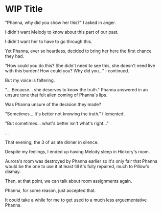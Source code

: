 # WIP Title

"Phanna, why did you show her this?" I asked in anger.

I didn't want Melody to know about this part of our past.

I didn't want her to have to go through this.

Yet Phanna, ever so heartless, decided to bring her here the first chance they had.

"How could you do this? She didn't need to see this, she doesn't need live with this burden! How could you? Why did you..." I continued.

But my voice is faltering.

"... Because... she deserves to know the truth." Phanna answered in an unsure tone that felt alien coming of Phanna's lips.

Was Phanna unsure of the decision they made?

"Sometimes... It's better not knowing the truth." I lemented.

"But sometimes... what's better isn't what's right..."

...

That evening, the 3 of us ate dinner in silence.

Despite my feelings, I ended up having Melody sleep in Hickory's room.

Aurora's room was destroyed by Phanna earlier so it's only fair that Phanna would be the one to use it at least till it's fully repaired, much to Pillow's dismay.

Then, at that point, we can talk about room assignments again.

Phanna, for some reason, just accepted that.

It could take a while for me to get used to a much less arguementative Phanna.



